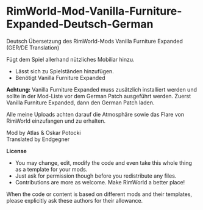 # RimWorld-Mod-Vanilla-Furniture-Expanded-Deutsch-German
Deutsch Übersetzung des RimWorld-Mods Vanilla Furniture Expanded (GER/DE Translation)

Fügt dem Spiel allerhand nützliches Mobiliar hinzu.

 - Lässt sich zu Spielständen hinzufügen.
 - Benötigt Vanilla Furniture Expanded

<b>Achtung:</b> Vanilla Furniture Expanded muss zusätzlich installiert werden und sollte in der Mod-Liste vor dem German Patch ausgeführt werden. Zuerst Vanilla Furniture Expanded, dann den German Patch laden.

Alle meine Uploads achten darauf die Atmosphäre sowie das Flare von RimWorld einzufangen und zu erhalten.

Mod by Atlas & Oskar Potocki<br>
Translated by Endgegner<br>

<b>License</b>
- You may change, edit, modify the code and even take this whole thing as a template for your mods.
- Just ask for permission though before you redistribute any files.
- Contributions are more as welcome. Make RimWorld a better place!

When the code or content is based on different mods and their templates, please explicitly ask these authors for their allowance.

